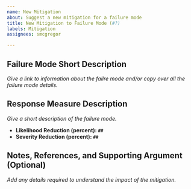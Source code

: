 ```yaml
---
name: New Mitigation
about: Suggest a new mitigation for a failure mode
title: New Mitigation to Failure Mode (#?)
labels: Mitigation
assignees: smcgregor

---
```


## Failure Mode Short Description

_Give a link to information about the failre mode and/or copy over all the failure mode details._

## Response Measure Description

_Give a short description of the failure mode._

* **Likelihood Reduction (percent): `##`**
* **Severity Reduction (percent): `##`**

## Notes, References, and Supporting Argument (Optional)

_Add any details required to understand the impact of the mitigation._
